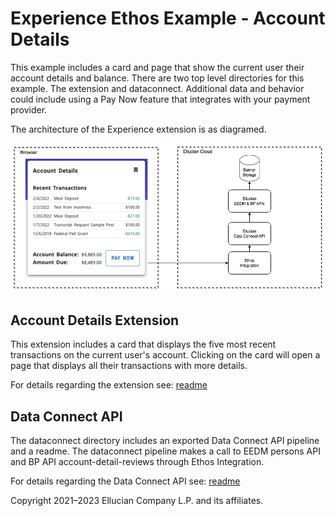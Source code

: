 # Experience Ethos Example - Account Details

This example includes a card and page that show the current user their account details and balance. There are two top level directories for this example. The extension and dataconnect.
Additional data and behavior could include using a Pay Now feature that integrates with your payment provider.

The architecture of the Experience extension is as diagramed.

![](docs/images/Account-Details-Diagram.png)

## Account Details Extension

This extension includes a card that displays the five most recent transactions on the current user's account. Clicking on the card will open a page that displays all their transactions with more details.

For details regarding the extension see: [readme](extension/README.md)

## Data Connect API

The dataconnect directory includes an exported Data Connect API pipeline and a readme. The dataconnect pipeline makes a call to EEDM persons API and BP API account-detail-reviews through Ethos Integration.

For details regarding the Data Connect API see: [readme](dataconnect/README.md)

Copyright 2021–2023 Ellucian Company L.P. and its affiliates.
